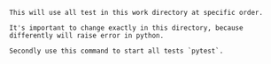 ```This will use all test in this work directory at specific order.```

```It's important to change exactly in this directory, because differently will raise error in python.```

```Secondly use this command to start all tests `pytest`.```